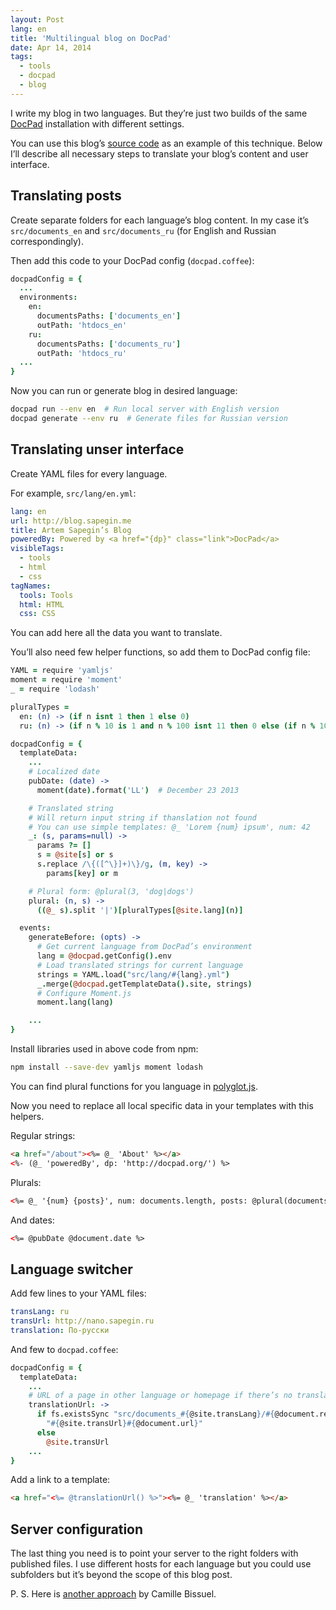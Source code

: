 ```yaml
---
layout: Post
lang: en
title: 'Multilingual blog on DocPad'
date: Apr 14, 2014
tags:
  - tools
  - docpad
  - blog
---
```


I write my blog in two languages. But they’re just two builds of the same [DocPad](http://docpad.org/) installation with different settings.

You can use this blog’s [source code](https://github.com/sapegin/blog.sapegin.me) as an example of this technique. Below I’ll describe all necessary steps to translate your blog’s content and user interface.

## Translating posts

Create separate folders for each language’s blog content. In my case it’s `src/documents_en` and `src/documents_ru` (for English and Russian correspondingly).

Then add this code to your DocPad config (`docpad.coffee`):

```coffee
docpadConfig = {
  ...
  environments:
    en:
      documentsPaths: ['documents_en']
      outPath: 'htdocs_en'
    ru:
      documentsPaths: ['documents_ru']
      outPath: 'htdocs_ru'
  ...
}
```

Now you can run or generate blog in desired language:

```bash
docpad run --env en  # Run local server with English version
docpad generate --env ru  # Generate files for Russian version
```

## Translating unser interface

Create YAML files for every language.

For example, `src/lang/en.yml`:

```yaml
lang: en
url: http://blog.sapegin.me
title: Artem Sapegin’s Blog
poweredBy: Powered by <a href="{dp}" class="link">DocPad</a>
visibleTags:
  - tools
  - html
  - css
tagNames:
  tools: Tools
  html: HTML
  css: CSS
```

You can add here all the data you want to translate.

You’ll also need few helper functions, so add them to DocPad config file:

```coffee
YAML = require 'yamljs'
moment = require 'moment'
_ = require 'lodash'

pluralTypes =
  en: (n) -> (if n isnt 1 then 1 else 0)
  ru: (n) -> (if n % 10 is 1 and n % 100 isnt 11 then 0 else (if n % 10 >= 2 and n % 10 <= 4 and (n % 100 < 10 or n % 100 >= 20) then 1 else 2))

docpadConfig = {
  templateData:
    ...
    # Localized date
    pubDate: (date) ->
      moment(date).format('LL')  # December 23 2013

    # Translated string
    # Will return input string if thanslation not found
    # You can use simple templates: @_ 'Lorem {num} ipsum', num: 42
    _: (s, params=null) ->
      params ?= []
      s = @site[s] or s
      s.replace /\{([^\}]+)\}/g, (m, key) ->
        params[key] or m

    # Plural form: @plural(3, 'dog|dogs')
    plural: (n, s) ->
      ((@_ s).split '|')[pluralTypes[@site.lang](n)]

  events:
    generateBefore: (opts) ->
      # Get current language from DocPad’s environment
      lang = @docpad.getConfig().env
      # Load translated strings for current language
      strings = YAML.load("src/lang/#{lang}.yml")
      _.merge(@docpad.getTemplateData().site, strings)
      # Configure Moment.js
      moment.lang(lang)

    ...
}
```

Install libraries used in above code from npm:

```bash
npm install --save-dev yamljs moment lodash
```

You can find plural functions for you language in [polyglot.js](https://github.com/airbnb/polyglot.js).

Now you need to replace all local specific data in your templates with this helpers.

Regular strings:

```html
<a href="/about"><%= @_ 'About' %></a>
<%- (@_ 'poweredBy', dp: 'http://docpad.org/') %>
```

Plurals:

```html
<%= @_ '{num} {posts}', num: documents.length, posts: @plural(documents.length, 'post|posts') %>
```

And dates:

```html
<%= @pubDate @document.date %>
```

## Language switcher

Add few lines to your YAML files:

```yaml
transLang: ru
transUrl: http://nano.sapegin.ru
translation: По-русски
```

And few to `docpad.coffee`:

```coffee
docpadConfig = {
  templateData:
    ...
    # URL of a page in other language or homepage if there’s no translation of that page
    translationUrl: ->
      if fs.existsSync "src/documents_#{@site.transLang}/#{@document.relativePath}"
        "#{@site.transUrl}#{@document.url}"
      else
        @site.transUrl
    ...
}
```

Add a link to a template:

```html
<a href="<%= @translationUrl() %>"><%= @_ 'translation' %></a>
```

## Server configuration

The last thing you need is to point your server to the right folders with published files. I use different hosts for each language but you could use subfolders but it’s beyond the scope of this blog post.

P. S. Here is [another approach](http://nylnook.com/en/blog/docpad-i18n/) by Camille Bissuel.
